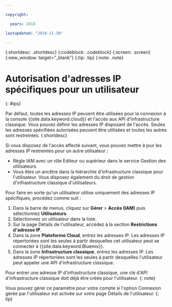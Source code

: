 ```yaml
---

copyright:

  years: 2018

lastupdated: "2018-11-30"

---
```


{:shortdesc: .shortdesc}
{:codeblock: .codeblock}
{:screen: .screen}
{:new_window: target="_blank"}
{:tip: .tip}
{:note: .note}

# Autorisation d'adresses IP spécifiques pour un utilisateur
{: #ips}

Par défaut, toutes les adresses IP peuvent être utilisées pour la connexion à la console {{site.data.keyword.cloud}} et l'accès aux API d'infrastructure classique. Vous pouvez définir les adresses IP disposant de l'accès. Seules les adresses spécifiées autorisées peuvent être utilisées et toutes les autres sont restreintes.
{:shortdesc}

Si vous disposez de l'accès affecté suivant, vous pouvez mettre à jour les adresses IP restreintes pour un autre utilisateur :

  * Règle IAM avec un rôle Editeur ou supérieur dans le service Gestion des utilisateurs.
  * Vous êtes un ancêtre dans la hiérarchie d'infrastructure classique pour l'utilisateur. Vous disposez également du droit de gestion d'infrastructure classique d'utilisateurs.

Pour faire en sorte qu'un utilisateur utilise uniquement des adresses IP spécifiques, procédez comme suit :

1. Dans la barre de menus, cliquez sur **Gérer** &gt; **Accès (IAM)** puis sélectionnez **Utilisateurs**.
2. Sélectionnez un utilisateur dans la liste.
3. Sur la page Détails de l'utilisateur, accédez à la section **Restrictions d'adresse IP**.
4. Dans la zone **Plateforme Cloud**, entrez les adresses IP. Les adresses IP répertoriées sont les seules à partir desquelles cet utilisateur peut se connecter à {{site.data.keyword.Bluemix}}.
5. Dans la zone **Infrastructure classique**, entrez les adresses IP. Les adresses IP répertoriées sont les seules à partir desquelles l'utilisateur peut appeler une API d'infrastructure classique.

  Pour entrer une adresse IP d'infrastructure classique, une clé d'API d'infrastructure classique doit déjà être créée pour l'utilisateur. {: note}

  Vous pouvez gérer ce paramètre pour votre compte si l'option Connexion gérée par l'utilisateur est activée sur votre page Détails de l'utilisateur.
  {: tip}
